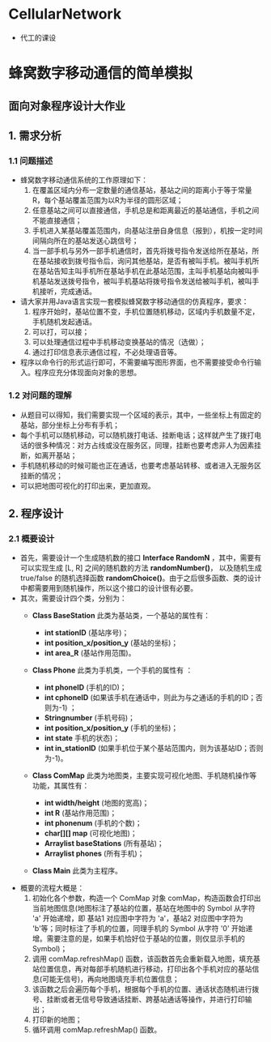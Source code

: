 # CellularNetwork
- 代工的课设

# 蜂窝数字移动通信的简单模拟
## 面向对象程序设计大作业
## 1. 需求分析
### 1.1 问题描述
- 蜂窝数字移动通信系统的工作原理如下：
    1. 在覆盖区域内分布一定数量的通信基站，基站之间的距离小于等于常量R，每个基站覆盖范围为以R为半径的圆形区域；
    2. 任意基站之间可以直接通信，手机总是和距离最近的基站通信，手机之间不能直接通信；
    3. 手机进入某基站覆盖范围内，向基站注册自身信息（报到），机按一定时间间隔向所在的基站发送心跳信号；
    4. 当一部手机与另外一部手机通信时，首先将拨号指令发送给所在基站，所在基站接收到拨号指令后，询问其他基站，是否有被叫手机。被叫手机所在基站告知主叫手机所在基站手机在此基站范围，主叫手机基站向被叫手机基站发送拨号指令，被叫手机基站将拨号指令发送给被叫手机，被叫手机接听，完成通话。
- 请大家并用Java语言实现一套模拟蜂窝数字移动通信的仿真程序，要求：
    1. 程序开始时，基站位置不变，手机位置随机移动，区域内手机数量不定，手机随机发起通话。
    2. 可以打，可以接；
    3. 可以处理通信过程中手机移动变换基站的情况（选做）；
    4. 通过打印信息表示通信过程，不必处理语音等。
- 程序以命令行的形式运行即可，不需要编写图形界面，也不需要接受命令行输入。程序应充分体现面向对象的思想。

### 1.2 对问题的理解
- 从题目可以得知，我们需要实现一个区域的表示，其中，一些坐标上有固定的基站，部分坐标上分布有手机；
- 每个手机可以随机移动，可以随机拨打电话、挂断电话；这样就产生了拨打电话的很多种情况：对方占线或没在服务区，同理，挂断也要考虑非人为因素挂断，如离开基站；
- 手机随机移动的时候可能也正在通话，也要考虑基站转移、或者进入无服务区挂断的情况；
- 可以把地图可视化的打印出来，更加直观。


## 2. 程序设计
### 2.1 概要设计
- 首先，需要设计一个生成随机数的接口 **Interface RandomN** ，其中，需要有可以实现生成 [L, R] 之间的随机数的方法 **randomNumber()**， 以及随机生成 true/false 的随机选择函数 **randomChoice()**。由于之后很多函数、类的设计中都需要用到随机操作，所以这个接口的设计很有必要。
- 其次，需要设计四个类，分别为：
    - **Class BaseStation** 此类为基站类，一个基站的属性有：
        -  **int stationID** (基站序号)；
        -  **int position_x/position_y** (基站的坐标)；
        -  **int area_R** (基站作用范围)。

        
    - **Class Phone** 此类为手机类，一个手机的属性有 ：
        - **int phoneID** (手机的ID)；
        - **int cphoneID** (如果该手机在通话中，则此为与之通话的手机的ID；否则为-1) ；
        - **Stringnumber** (手机号码)；
        - **int position_x/position_y** (手机的坐标)；
        - **int state** 手机的状态)；
        - **int in_stationID** (如果手机位于某个基站范围内，则为该基站ID；否则为-1)。
 

    - **Class ComMap** 此类为地图类，主要实现可视化地图、手机随机操作等功能，其属性有：
        - **int width/height** (地图的宽高)；
        - **int R** (基站作用范围)；
        - **int phonenum** (手机的个数)；
        - **char[][] map** (可视化地图)；
        - **Arraylist<BaseStation> baseStations** (所有基站)；
        - **Arraylist<Phone> phones** (所有手机)；
    - **Class Main** 此类为主程序。
- 概要的流程大概是：
    1. 初始化各个参数，构造一个 ComMap 对象 comMap，构造函数会打印出当前地图信息(地图标注了基站的位置，基站在地图中的 Symbol 从字符 'a' 开始递增，即 基站1 对应图中字符为 'a'，基站2 对应图中字符为 'b'等；同时标注了手机的位置，同理手机的 Symbol 从字符 '0' 开始递增。需要注意的是，如果手机恰好位于基站的位置，则仅显示手机的 Symbol)；
    2. 调用 comMap.refreshMap() 函数，该函数首先会重新载入地图，填充基站位置信息，再对每部手机随机进行移动，打印出各个手机对应的基站信息(可能无信号)，再向地图填充手机位置信息；
    3. 该函数之后会遍历每个手机，根据每个手机的位置、通话状态随机进行拨号、挂断或者无信号导致通话挂断、跨基站通话等操作，并进行打印输出；
    4. 打印新的地图；
    5. 循环调用 comMap.refreshMap() 函数。

